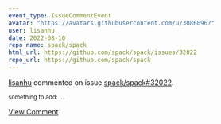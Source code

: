 ```yaml
---
event_type: IssueCommentEvent
avatar: "https://avatars.githubusercontent.com/u/3086096?"
user: lisanhu
date: 2022-08-10
repo_name: spack/spack
html_url: https://github.com/spack/spack/issues/32022
repo_url: https://github.com/spack/spack
---
```


<a href='https://github.com/lisanhu' target='_blank'>lisanhu</a> commented on issue <a href='https://github.com/spack/spack/issues/32022' target='_blank'>spack/spack#32022</a>.

<small>something to add:...</small>

<a href='https://github.com/spack/spack/issues/32022' target='_blank'>View Comment</a>